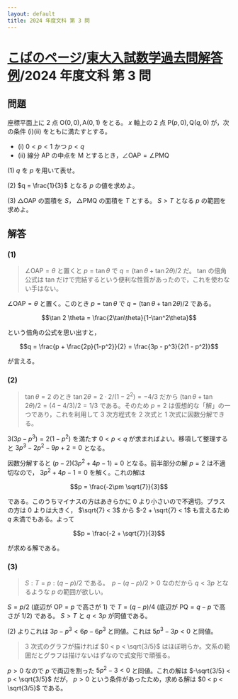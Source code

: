 ```yaml
---
layout: default
title: 2024 年度文科 第 3 問
---
```

# [こばのページ](../../index.html)/[東大入試数学過去問解答例](../index)/2024 年度文科 第 3 問
## 問題
座標平面上に 2 点 $\mathrm{O}(0, 0), \mathrm{A}(0, 1)$ をとる。 $x$ 軸上の 2 点 $\mathrm{P}(p, 0), \mathrm{Q}(q, 0)$ が，次の条件 (i)(ii) をともに満たすとする。

- (i) $0 < p < 1$ かつ $p < q$
- (ii) 線分 AP の中点を M とするとき，$\angle \mathrm{O}\mathrm{A}\mathrm{P} = \angle \mathrm{P}\mathrm{M}\mathrm{Q}$

(1) $q$ を $p$ を用いて表せ。

(2) $q = \frac{1}{3}$ となる $p$ の値を求めよ。

(3) $\triangle \mathrm{O}\mathrm{A}\mathrm{P}$ の面積を $S$， $\triangle \mathrm{P}\mathrm{M}\mathrm{Q}$ の面積を $T$ とする。 $S>T$ となる $p$ の範囲を求めよ。

## 解答
### (1)

> $\angle \mathrm{O}\mathrm{A}\mathrm{P} = \theta$ と置くと $p = \tan \theta$ で $q = (\tan\theta + \tan 2\theta)/2$ だ。 tan の倍角公式は tan だけで完結するという便利な性質があったので，これを使わない手はない。

$\angle \mathrm{O}\mathrm{A}\mathrm{P} = \theta$ と置く。このとき $p = \tan \theta$ で $q = (\tan\theta + \tan 2\theta)/2$ である。

$$\tan 2 \theta = \frac{2\tan\theta}{1-\tan^2\theta}$$

という倍角の公式を思い出すと，

$$q = \frac{p + \frac{2p}{1-p^2}}{2} = \frac{3p - p^3}{2(1 - p^2)}$$

が言える。

### (2)
> $\tan \theta=2$ のとき $\tan 2\theta = 2 \cdot 2/(1-2^2) = -4/3$ だから $(\tan\theta + \tan 2\theta)/2 = (4-4/3)/2 = 1/3$ である。そのため $p = 2$ は仮想的な「解」の一つであり，これを利用して 3 次方程式を 2 次式と 1 次式に因数分解できる。

$3(3p - p^3) = 2(1-p^2)$ を満たす $0 < p < q$ が求まればよい。移項して整理すると $3p^3 - 2p^2 - 9p + 2 = 0$ となる。

因数分解すると $(p-2)(3p^2 + 4p - 1) = 0$ となる。前半部分の解 $p=2$ は不適切なので， $3p^2 + 4p - 1 = 0$ を解く。これの解は

$$p = \frac{-2\pm \sqrt{7}}{3}$$

である。このうちマイナスの方はあきらかに 0 より小さいので不適切。プラスの方は 0 よりは大きく， $\sqrt{7} < 3$ から $-2 + \sqrt{7} < 1$ も言えるため $q$ 未満でもある。よって

$$p = \frac{-2 + \sqrt{7}}{3}$$

が求める解である。

### (3)
> $S:T = p : (q-p)/2$ である。　$p - (q-p)/2 > 0$ なのだから $q < 3p$ となるような $p$ の範囲が欲しい。

$S = p/2$ (底辺が $\mathrm{O}\mathrm{P} = p$ で高さが $1$) で $T = (q - p) / 4$ (底辺が $\mathrm{P}\mathrm{Q} = q - p$ で高さが $1/2$) である。 $S>T$ と $q < 3p$ が同値である。

(2) よりこれは $3p - p^3 < 6p - 6p^3$ と同値。これは $5p^3 - 3p < 0$ と同値。

> 3 次式のグラフが描ければ $0 < p < \sqrt{3/5}$ はほぼ明らか。文系の範囲だとグラフは描けないはずなので式変形で頑張る。

$p > 0$ なので $p$ で両辺を割った $5p^2 - 3 < 0$ と同値。これの解は $-\sqrt{3/5} < p < \sqrt{3/5}$ だが， $p > 0$ という条件があったため，求める解は $0 < p < \sqrt{3/5}$ である。
